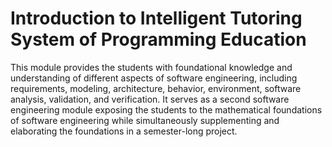 # Introduction to Intelligent Tutoring System of Programming Education

<!--## Module Description-->

This module provides the students with foundational knowledge and understanding of different aspects of software engineering, including requirements, modeling, architecture, behavior, environment, software analysis, validation, and verification. It serves as a second software engineering module exposing the students to the mathematical foundations of software engineering while simultaneously supplementing and elaborating the foundations in a semester-long project.
 
<!-- ## Teaching team
**Lecturer**: [Abhik Roychoudhury](https://abhikrc.com/)  
**Co-Lecturer**: [Yannic Noller](https://yannicnoller.github.io/)  
**Tutors**:

- AY 2021/2022: [Zhiyu Fan](https://zhiyufan.github.io/), Kishore R, Jon Chua, Guo Ai
- AY 2022/2023: [Zhiyu Fan](https://zhiyufan.github.io/), Huang Zhenxin, Christopher Goh, Eris Jacey Masagaca, Ethan Noah Rozario

## Material Uploaded

All lecture materials for CS3213 (AY 2021/2022) have been uploaded; if you are interested in the resource, please check [Lecture](lecture.md) and [Lecture (Project)](lecture_p.md). Furthermore, we provide material for our semester-long project: a brief [overview](project/intro.md), the [workflow](project/workflow.md) through the framework, and the current [project topics](project/topics.md) that are available to the CS3213 students.

## Assessment Weightage

- **Project**: 45%
- **Final Assessment**: 40%
- **Midterm Assessment**: 15% -->